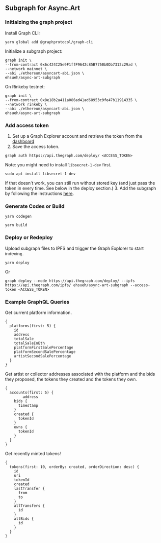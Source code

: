 ## Subgraph for Async.Art

### Initialzing the graph project

Install Graph CLI:

```
yarn global add @graphprotocol/graph-cli
```

Initialize a subgraph project:

```
graph init \
--from-contract 0x6c424C25e9F1ffF9642cB5B7750b0Db7312c29ad \
--network mainnet \
--abi ./ethereum/asyncart-abi.json \
ehsueh/async-art-subgraph
```

On Rinkeby testnet:

```
graph init \
--from-contract 0x8e18b2a411a086ad41ad68953c9fe47b11914335 \
--network rinkeby \
--abi ./ethereum/asyncart-abi.json \
ehsueh/async-art-subgraph
```

### Add access token 

1. Set up a Graph Explorer account and retrieve the token from the [dashboard](https://thegraph.com/explorer/dashboard) 
2. Save the access token.
```
graph auth https://api.thegraph.com/deploy/ <ACCESS_TOKEN>
```
Note: you might need to install `libsecret-1-dev` first.
```
sudo apt install libsecret-1-dev
```
If that doesn't work, you can still run without stored key (and just pass the token in every time. See below in the deploy section.)
3. Add the subgraph by following the instructions [here](https://thegraph.com/docs/deploy-a-subgraph#create-the-subgraph).

### Generate Codes or Build

```
yarn codegen
```

``` 
yarn build
```

### Deploy or Redeploy

Upload subgraph files to IPFS and trigger the Graph Explorer to start indexing.

```
yarn deploy 
```

Or

```
graph deploy --node https://api.thegraph.com/deploy/ --ipfs https://api.thegraph.com/ipfs/ ehsueh/async-art-subgraph --access-token <ACCESS_TOKEN>
```

### Example GraphQL Queries

Get current platform information.
```
{
  platforms(first: 5) {
    id
    address
    totalSale
    totalSaleInEth
    platformFirstSalePercentage
    platformSecondSalePercentage
    artistSecondSalePercentage
  }
}
```

Get artist or collector addresses associated with the platform and the bids they proposed, the tokens they created and the tokens they own.
```
{
  accounts(first: 5) {
		address
    bids {
      timestamp
    }
    created {
      tokenId
    }
    owns {
      tokenId
    }
  }
}
```

Get recently minted tokens!
```
{
  tokens(first: 10, orderBy: created, orderDirection: desc) {
    id
    uri
    tokenId
    created
    lastTransfer {
      from
      to
    }
    allTransfers {
      id
    }
    allBids {
      id
    }
  }
}
```